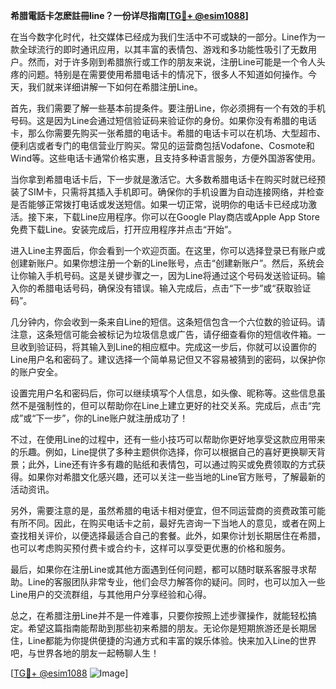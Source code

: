 **希腊電話卡怎麽註冊line？一份详尽指南[[TG💪+ @esim1088](https://t.me/s/esim1088)]**

在当今数字化时代，社交媒体已经成为我们生活中不可或缺的一部分。Line作为一款全球流行的即时通讯应用，以其丰富的表情包、游戏和多功能性吸引了无数用户。然而，对于许多刚到希腊旅行或工作的朋友来说，注册Line可能是一个令人头疼的问题。特别是在需要使用希腊电话卡的情况下，很多人不知道如何操作。今天，我们就来详细讲解一下如何在希腊注册Line。

首先，我们需要了解一些基本前提条件。要注册Line，你必须拥有一个有效的手机号码。这是因为Line会通过短信验证码来验证你的身份。如果你没有希腊的电话卡，那么你需要先购买一张希腊的电话卡。希腊的电话卡可以在机场、大型超市、便利店或者专门的电信营业厅购买。常见的运营商包括Vodafone、Cosmote和Wind等。这些电话卡通常价格实惠，且支持多种语言服务，方便外国游客使用。

当你拿到希腊电话卡后，下一步就是激活它。大多数希腊电话卡在购买时就已经预装了SIM卡，只需将其插入手机即可。确保你的手机设置为自动连接网络，并检查是否能够正常拨打电话或发送短信。如果一切正常，说明你的电话卡已经成功激活。接下来，下载Line应用程序。你可以在Google Play商店或Apple App Store免费下载Line。安装完成后，打开应用程序并点击“开始”。

进入Line主界面后，你会看到一个欢迎页面。在这里，你可以选择登录已有账户或创建新账户。如果你想注册一个新的Line账号，点击“创建新账户”。然后，系统会让你输入手机号码。这是关键步骤之一，因为Line将通过这个号码发送验证码。输入你的希腊电话号码，确保没有错误。输入完成后，点击“下一步”或“获取验证码”。

几分钟内，你会收到一条来自Line的短信。这条短信包含一个六位数的验证码。请注意，这条短信可能会被标记为垃圾信息或广告，请仔细查看你的短信收件箱。一旦收到验证码，将其输入到Line的相应框中。完成这一步后，你就可以设置你的Line用户名和密码了。建议选择一个简单易记但又不容易被猜到的密码，以保护你的账户安全。

设置完用户名和密码后，你可以继续填写个人信息，如头像、昵称等。这些信息虽然不是强制性的，但可以帮助你在Line上建立更好的社交关系。完成后，点击“完成”或“下一步”，你的Line账户就注册成功了！

不过，在使用Line的过程中，还有一些小技巧可以帮助你更好地享受这款应用带来的乐趣。例如，Line提供了多种主题供你选择，你可以根据自己的喜好更换聊天背景；此外，Line还有许多有趣的贴纸和表情包，可以通过购买或免费领取的方式获得。如果你对希腊文化感兴趣，还可以关注一些当地的Line官方账号，了解最新的活动资讯。

另外，需要注意的是，虽然希腊的电话卡相对便宜，但不同运营商的资费政策可能有所不同。因此，在购买电话卡之前，最好先咨询一下当地人的意见，或者在网上查找相关评价，以便选择最适合自己的套餐。此外，如果你计划长期居住在希腊，也可以考虑购买预付费卡或合约卡，这样可以享受更优惠的价格和服务。

最后，如果你在注册Line或其他方面遇到任何问题，都可以随时联系客服寻求帮助。Line的客服团队非常专业，他们会尽力解答你的疑问。同时，也可以加入一些Line用户的交流群组，与其他用户分享经验和心得。

总之，在希腊注册Line并不是一件难事，只要你按照上述步骤操作，就能轻松搞定。希望这篇指南能帮助到那些初来希腊的朋友。无论你是短期旅游还是长期居住，Line都能为你提供便捷的沟通方式和丰富的娱乐体验。快来加入Line的世界吧，与世界各地的朋友一起畅聊人生！

[[TG💪+ @esim1088](https://t.me/s/esim1088) ![Image](https://i.postimg.cc/4NQfJmqS/Snipaste-2025-05-13-00-14-12.png)]
